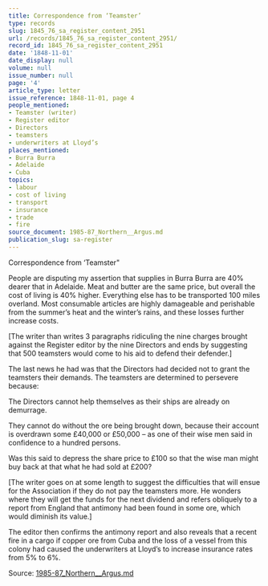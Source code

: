 ```yaml
---
title: Correspondence from ‘Teamster’
type: records
slug: 1845_76_sa_register_content_2951
url: /records/1845_76_sa_register_content_2951/
record_id: 1845_76_sa_register_content_2951
date: '1848-11-01'
date_display: null
volume: null
issue_number: null
page: '4'
article_type: letter
issue_reference: 1848-11-01, page 4
people_mentioned:
- Teamster (writer)
- Register editor
- Directors
- teamsters
- underwriters at Lloyd’s
places_mentioned:
- Burra Burra
- Adelaide
- Cuba
topics:
- labour
- cost of living
- transport
- insurance
- trade
- fire
source_document: 1985-87_Northern__Argus.md
publication_slug: sa-register
---
```


Correspondence from ‘Teamster"

People are disputing my assertion that supplies in Burra Burra are 40% dearer that in Adelaide.  Meat and butter are the same price, but overall the cost of living is 40% higher.  Everything else has to be transported 100 miles overland.  Most consumable articles are highly damageable and perishable from the summer’s heat and the winter’s rains, and these losses further increase costs.

[The writer than writes 3 paragraphs ridiculing the nine charges brought against the Register editor by the nine Directors and ends by suggesting that 500 teamsters would come to his aid to defend their defender.]

The last news he had was that the Directors had decided not to grant the teamsters their demands.  The teamsters are determined to persevere because:

The Directors cannot help themselves as their ships are already on demurrage.

They cannot do without the ore being brought down, because their account is overdrawn some £40,000 or £50,000 – as one of their wise men said in confidence to a hundred persons.

Was this said to depress the share price to £100 so that the wise man might buy back at that what he had sold at £200?

[The writer goes on at some length to suggest the difficulties that will ensue for the Association if they do not pay the teamsters more.  He wonders where they will get the funds for the next dividend and refers obliquely to a report from England that antimony had been found in some ore, which would diminish its value.]

The editor then confirms the antimony report and also reveals that a recent fire in a cargo if copper ore from Cuba and the loss of a vessel from this colony had caused the underwriters at Lloyd’s to increase insurance rates from 5% to 6%.

Source: [1985-87_Northern__Argus.md](/downloads/markdown/1985-87_Northern__Argus.md)
